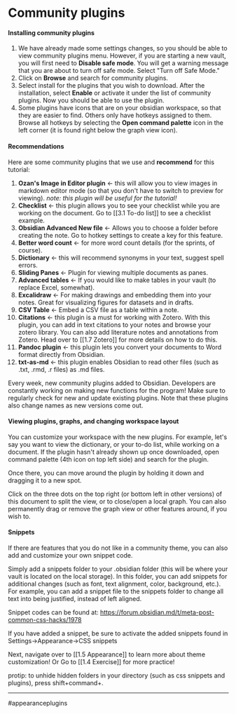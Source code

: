 # Community plugins


#### Installing community plugins
1. We have already made some settings changes, so you should be able to view community plugins menu. However, if you are starting a new vault, you will first need to **Disable safe mode**. You will get a warning message that you are about to turn off safe mode. Select "Turn off Safe Mode."
2. Click on **Browse** and search for community plugins.
3. Select install for the plugins that you wish to download. After the installation, select **Enable** or activate it under the list of community plugins. Now you should be able to use the plugin.
4. Some plugins have icons that are on your obsidian workspace, so that they are easier to find. Others only have hotkeys assigned to them. Browse all hotkeys by selecting the **Open command palette** icon in the left corner (it is found right below the graph view icon).

#### Recommendations

Here are some community plugins that we use and **recommend** for this tutorial:

1. **Ozan's Image in Editor plugin** <- this will allow you to view images in markdown editor mode (so that you don't have to switch to preview for viewing). *note: this plugin will be useful for the tutorial!*
3. **Checklist** <- this plugin allows you to see your checklist while you are working on the document. Go to [[3.1 To-do list]] to see a checklist example.
4. **Obsidian Advanced New file** <- Allows you to choose a folder before creating the note. Go to hotkey settings to create a key for this feature.
5. **Better word count** <- for more word count details (for the sprints, of course).
6. **Dictionary** <- this will recommend synonyms in your text, suggest spell errors.
7. **Sliding Panes** <- Plugin for viewing multiple documents as panes.
8. **Advanced tables** <- If you would like to make tables in your vault (to replace Excel, somewhat).
9. **Excalidraw** <- For making drawings and embedding them into your notes. Great for visualizing figures for datasets and in drafts.
10. **CSV Table** <- Embed a CSV file as a table within a note.
11. **Citations** <- this plugin is a must for working with Zotero. With this plugin, you can add in text citations to your notes and browse your zotero library. You can also add literature notes and annotations from Zotero. Head over to [[1.7 Zotero]] for more details on how to do this.
12. **Pandoc plugin** <- this plugin lets you convert your documents to Word format directly from Obsidian.
13. **txt-as-md** <- this plugin enables Obsidian to read other files (such as .txt, .rmd, .r files) as .md files.

Every week, new community plugins added to Obsidian. Developers are constantly working on making new functions for the program! Make sure to regularly check for new and update existing plugins. Note that these plugins also change names as new versions come out.

#### Viewing plugins, graphs, and changing workspace layout

You can customize your workspace with the new plugins. For example, let's say you want to view the dictionary, or your to-do list, while working on a document. If the plugin hasn't already shown up once downloaded, open command palette (4th icon on top left side) and search for the plugin. 

Once there, you can move around the plugin by holding it down and dragging it to a new spot. 

Click on the three dots on the top right (or bottom left in other versions) of this document to split the view, or to close/open a local graph. You can also permanently drag or remove the graph view or other features around, if you wish to.

#### Snippets

If there are features that you do not like in a community theme, you can also add and customize your own snippet code.

Simply add a snippets folder to your .obsidian folder (this will be where your vault is located on the local storage). In this folder, you can add snippets for additional changes (such as font, text alignment, color, background, etc.). For example, you can add a snippet file to the snippets folder to change all text into being justified, instead of left aligned.

Snippet codes can be found at: https://forum.obsidian.md/t/meta-post-common-css-hacks/1978

If you have added a snippet, be sure to activate the added snippets found in Settings->Appearance->CSS snippets


Next, navigate over to [[1.5 Appearance]] to learn more about theme customization! Or Go to [[1.4 Exercise]] for more practice!

protip: to unhide hidden folders in your directory (such as css snippets and plugins), press shift+command+.

---
#appearanceplugins